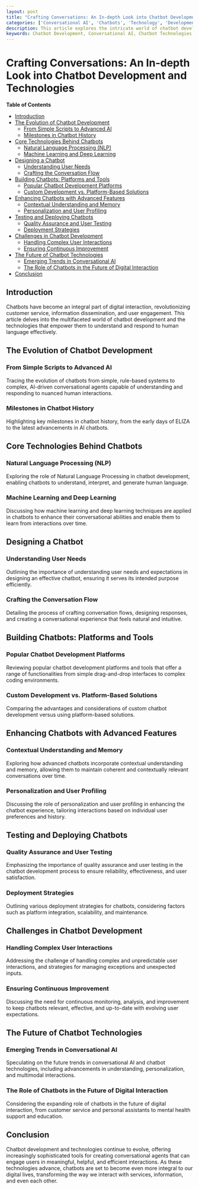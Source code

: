 ```yaml
---
layout: post
title: "Crafting Conversations: An In-depth Look into Chatbot Development and Technologies"
categories: ['Conversational AI', 'Chatbots', 'Technology', 'Development', 'Digital Interaction']
description: This article explores the intricate world of chatbot development and the technologies that power these conversational agents, offering insights into how they are designed, built, and optimized to interact seamlessly with users.
keywords: Chatbot Development, Conversational AI, Chatbot Technologies, Natural Language Processing, Machine Learning
---
```


# Crafting Conversations: An In-depth Look into Chatbot Development and Technologies

**Table of Contents**

- [Introduction](#introduction)
- [The Evolution of Chatbot Development](#the-evolution-of-chatbot-development)
  - [From Simple Scripts to Advanced AI](#from-simple-scripts-to-advanced-ai)
  - [Milestones in Chatbot History](#milestones-in-chatbot-history)
- [Core Technologies Behind Chatbots](#core-technologies-behind-chatbots)
  - [Natural Language Processing (NLP)](#natural-language-processing-nlp)
  - [Machine Learning and Deep Learning](#machine-learning-and-deep-learning)
- [Designing a Chatbot](#designing-a-chatbot)
  - [Understanding User Needs](#understanding-user-needs)
  - [Crafting the Conversation Flow](#crafting-the-conversation-flow)
- [Building Chatbots: Platforms and Tools](#building-chatbots-platforms-and-tools)
  - [Popular Chatbot Development Platforms](#popular-chatbot-development-platforms)
  - [Custom Development vs. Platform-Based Solutions](#custom-development-vs-platform-based-solutions)
- [Enhancing Chatbots with Advanced Features](#enhancing-chatbots-with-advanced-features)
  - [Contextual Understanding and Memory](#contextual-understanding-and-memory)
  - [Personalization and User Profiling](#personalization-and-user-profiling)
- [Testing and Deploying Chatbots](#testing-and-deploying-chatbots)
  - [Quality Assurance and User Testing](#quality-assurance-and-user-testing)
  - [Deployment Strategies](#deployment-strategies)
- [Challenges in Chatbot Development](#challenges-in-chatbot-development)
  - [Handling Complex User Interactions](#handling-complex-user-interactions)
  - [Ensuring Continuous Improvement](#ensuring-continuous-improvement)
- [The Future of Chatbot Technologies](#the-future-of-chatbot-technologies)
  - [Emerging Trends in Conversational AI](#emerging-trends-in-conversational-ai)
  - [The Role of Chatbots in the Future of Digital Interaction](#the-role-of-chatbots-in-the-future-of-digital-interaction)
- [Conclusion](#conclusion)

## Introduction

Chatbots have become an integral part of digital interaction, revolutionizing customer service, information dissemination, and user engagement. This article delves into the multifaceted world of chatbot development and the technologies that empower them to understand and respond to human language effectively.

## The Evolution of Chatbot Development

### From Simple Scripts to Advanced AI

Tracing the evolution of chatbots from simple, rule-based systems to complex, AI-driven conversational agents capable of understanding and responding to nuanced human interactions.

### Milestones in Chatbot History

Highlighting key milestones in chatbot history, from the early days of ELIZA to the latest advancements in AI chatbots.

## Core Technologies Behind Chatbots

### Natural Language Processing (NLP)

Exploring the role of Natural Language Processing in chatbot development, enabling chatbots to understand, interpret, and generate human language.

### Machine Learning and Deep Learning

Discussing how machine learning and deep learning techniques are applied in chatbots to enhance their conversational abilities and enable them to learn from interactions over time.

## Designing a Chatbot

### Understanding User Needs

Outlining the importance of understanding user needs and expectations in designing an effective chatbot, ensuring it serves its intended purpose efficiently.

### Crafting the Conversation Flow

Detailing the process of crafting conversation flows, designing responses, and creating a conversational experience that feels natural and intuitive.

## Building Chatbots: Platforms and Tools

### Popular Chatbot Development Platforms

Reviewing popular chatbot development platforms and tools that offer a range of functionalities from simple drag-and-drop interfaces to complex coding environments.

### Custom Development vs. Platform-Based Solutions

Comparing the advantages and considerations of custom chatbot development versus using platform-based solutions.

## Enhancing Chatbots with Advanced Features

### Contextual Understanding and Memory

Exploring how advanced chatbots incorporate contextual understanding and memory, allowing them to maintain coherent and contextually relevant conversations over time.

### Personalization and User Profiling

Discussing the role of personalization and user profiling in enhancing the chatbot experience, tailoring interactions based on individual user preferences and history.

## Testing and Deploying Chatbots

### Quality Assurance and User Testing

Emphasizing the importance of quality assurance and user testing in the chatbot development process to ensure reliability, effectiveness, and user satisfaction.

### Deployment Strategies

Outlining various deployment strategies for chatbots, considering factors such as platform integration, scalability, and maintenance.

## Challenges in Chatbot Development

### Handling Complex User Interactions

Addressing the challenge of handling complex and unpredictable user interactions, and strategies for managing exceptions and unexpected inputs.

### Ensuring Continuous Improvement

Discussing the need for continuous monitoring, analysis, and improvement to keep chatbots relevant, effective, and up-to-date with evolving user expectations.

## The Future of Chatbot Technologies

### Emerging Trends in Conversational AI

Speculating on the future trends in conversational AI and chatbot technologies, including advancements in understanding, personalization, and multimodal interactions.

### The Role of Chatbots in the Future of Digital Interaction

Considering the expanding role of chatbots in the future of digital interaction, from customer service and personal assistants to mental health support and education.

## Conclusion

Chatbot development and technologies continue to evolve, offering increasingly sophisticated tools for creating conversational agents that can engage users in meaningful, helpful, and efficient interactions. As these technologies advance, chatbots are set to become even more integral to our digital lives, transforming the way we interact with services, information, and even each other.
